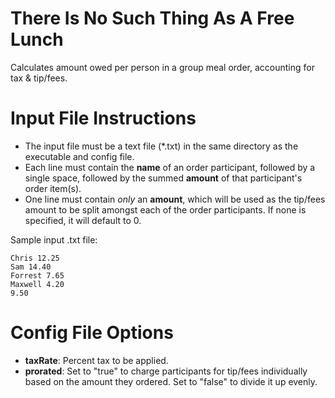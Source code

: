 # There Is No Such Thing As A Free Lunch
Calculates amount owed per person in a group meal order, accounting for tax &amp; tip/fees.

# Input File Instructions
- The input file must be a text file (*.txt) in the same directory as the executable and config file.
- Each line must contain the **name** of an order participant, followed by a single space, followed by the summed **amount** of that participant's order item(s).
- One line must contain *only* an **amount**, which will be used as the tip/fees amount to be split amongst each of the order participants. If none is specified, it will default to 0.

Sample input .txt file:

```
Chris 12.25
Sam 14.40
Forrest 7.65
Maxwell 4.20
9.50
```

# Config File Options
- **taxRate**: Percent tax to be applied.
- **prorated**: Set to "true" to charge participants for tip/fees individually based on the amount they ordered. Set to "false" to divide it up evenly.

